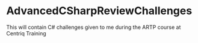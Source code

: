 # AdvancedCSharpReviewChallenges
This will contain C# challenges given to me during the ARTP course at Centriq Training
